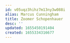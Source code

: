 ```yaml
---
id: v05uqz3hihz7m13ny3w088i
alias: Marcus Cunningham
title: Zoomer Schopenhauer
desc: ''
updated: 1655450191404
created: 1655334316677
---
```


